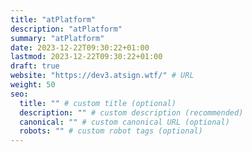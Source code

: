 ```yaml
---
title: "atPlatform"
description: "atPlatform"
summary: "atPlatform"
date: 2023-12-22T09:30:22+01:00
lastmod: 2023-12-22T09:30:22+01:00
draft: true
website: "https://dev3.atsign.wtf/" # URL
weight: 50
seo:
  title: "" # custom title (optional)
  description: "" # custom description (recommended)
  canonical: "" # custom canonical URL (optional)
  robots: "" # custom robot tags (optional)
---
```

